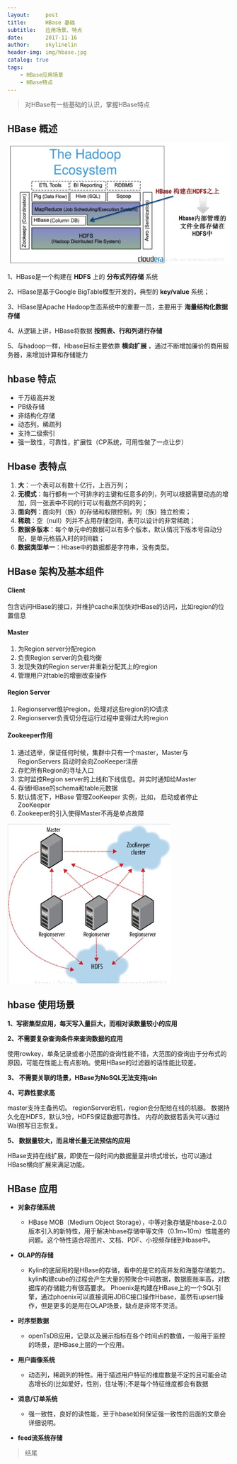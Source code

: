 ```yaml
---
layout:     post
title:      HBase 基础
subtitle:   应用场景、特点
date:       2017-11-16
author:     skylinelin
header-img: img/hbase.jpg
catalog: true
tags:
    - HBase应用场景
    - HBase特点
---
```


> 对HBase有一些基础的认识，掌握HBase特点

## HBase 概述

![hbase01.jpg](/resource_img/hbase/hbase01.jpg)

1、HBase是一个构建在 **HDFS** 上的 **分布式列存储** 系统

2、HBase是基于Google BigTable模型开发的，典型的 **key/value** 系统；

3、HBase是Apache Hadoop生态系统中的重要一员，主要用于 **海量结构化数据存储**

4、从逻辑上讲，HBase将数据 **按照表、行和列进行存储**

5、与hadoop一样，Hbase目标主要依靠 **横向扩展** ，通过不断增加廉价的商用服务器，来增加计算和存储能力

## hbase 特点

 - 千万级高并发
 - PB级存储
 - 非结构化存储
 - 动态列，稀疏列
 - 支持二级索引
 - 强一致性，可靠性，扩展性（CP系统，可用性做了一点让步）


## Hbase 表特点

1. **大**：一个表可以有数十亿行，上百万列；
2. **无模式**：每行都有一个可排序的主键和任意多的列，列可以根据需要动态的增加，同一张表中不同的行可以有截然不同的列；
3. **面向列**：面向列（族）的存储和权限控制，列（族）独立检索；
4. **稀疏**：空（null）列并不占用存储空间，表可以设计的非常稀疏；
5. **数据多版本**：每个单元中的数据可以有多个版本，默认情况下版本号自动分配，是单元格插入时的时间戳；
6. **数据类型单一**：Hbase中的数据都是字符串，没有类型。

## HBase 架构及基本组件

#### Client
包含访问HBase的接口，并维护cache来加快对HBase的访问，比如region的位置信息

#### Master
1. 为Region server分配region
2. 负责Region server的负载均衡
3. 发现失效的Region server并重新分配其上的region
4. 管理用户对table的增删改查操作

#### Region Server
1. Regionserver维护region，处理对这些region的IO请求
2. Regionserver负责切分在运行过程中变得过大的region

#### Zookeeper作用
1. 通过选举，保证任何时候，集群中只有一个master，Master与RegionServers 启动时会向ZooKeeper注册
2. 存贮所有Region的寻址入口
3. 实时监控Region server的上线和下线信息。并实时通知给Master
4. 存储HBase的schema和table元数据
5. 默认情况下，HBase 管理ZooKeeper 实例，比如， 启动或者停止ZooKeeper
6. Zookeeper的引入使得Master不再是单点故障

![hbase02.jpg](/resource_img/hbase/hbase02.jpg)


## hbase 使用场景

**1、写密集型应用，每天写入量巨大，而相对读数量较小的应用**

**2、不需要复杂查询条件来查询数据的应用**

使用rowkey，单条记录或者小范围的查询性能不错，大范围的查询由于分布式的原因，可能在性能上有点影响。使用HBase的过滤器的话性能比较差。

**3、 不需要关联的场景，HBase为NoSQL无法支持join**

**4、可靠性要求高**

master支持主备热切。
regionServer宕机，region会分配给在线的机器。
数据持久化在HDFS，默认3份，HDFS保证数据可靠性。
内存的数据若丢失可以通过Wal预写日志恢复。

**5、 数据量较大，而且增长量无法预估的应用**

HBase支持在线扩展，即使在一段时间内数据量呈井喷式增长，也可以通过HBase横向扩展来满足功能。


## HBase 应用

 - **对象存储系统**
 
   - HBase MOB（Medium Object Storage），中等对象存储是hbase-2.0.0版本引入的新特性，用于解决hbase存储中等文件（0.1m~10m）性能差的问题。这个特性适合将图片、文档、PDF、小视频存储到Hbase中。
 - **OLAP的存储**
   - Kylin的底层用的是HBase的存储，看中的是它的高并发和海量存储能力。kylin构建cube的过程会产生大量的预聚合中间数据，数据膨胀率高，对数据库的存储能力有很高要求。
Phoenix是构建在HBase上的一个SQL引擎，通过phoenix可以直接调用JDBC接口操作Hbase，虽然有upsert操作，但是更多的是用在OLAP场景，缺点是非常不灵活。
 - **时序型数据**
   - openTsDB应用，记录以及展示指标在各个时间点的数值，一般用于监控的场景，是HBase上层的一个应用。
 - **用户画像系统**
   - 动态列，稀疏列的特性。用于描述用户特征的维度数是不定的且可能会动态增长的(比如爱好，性别，住址等);不是每个特征维度都会有数据
 - **消息/订单系统**
   - 强一致性，良好的读性能，至于hbase如何保证强一致性的后面的文章会详细说明。
 - **feed流系统存储**


> 结尾
